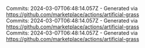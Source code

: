 Commits: 2024-03-07T06:48:14.057Z - Generated via https://github.com/marketplace/actions/artificial-grass
<br>
Commits: 2024-03-07T06:48:14.057Z - Generated via https://github.com/marketplace/actions/artificial-grass
<br>
Commits: 2024-03-07T06:48:14.057Z - Generated via https://github.com/marketplace/actions/artificial-grass
<br>
